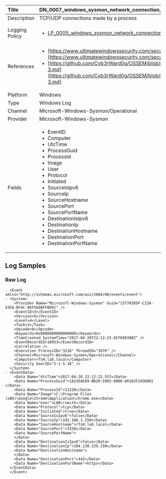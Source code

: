 | Title          | DN_0007_windows_sysmon_network_connection_3                                                                                                      |
|:---------------|:-----------------------------------------------------------------------------------------------------------------|
| Description    | TCP/UDP connections made by a process
                                                                                                |
| Logging Policy | <ul><li>[LP_0005_windows_sysmon_network_connection](../Logging_Policies/LP_0005_windows_sysmon_network_connection.md)</li></ul> |
| References     | <ul><li>[https://www.ultimatewindowssecurity.com/securitylog/encyclopedia/event.aspx?eventid=90003](https://www.ultimatewindowssecurity.com/securitylog/encyclopedia/event.aspx?eventid=90003)</li><li>[https://github.com/Cyb3rWard0g/OSSEM/blob/master/data_dictionaries/windows/sysmon/event-3.md](https://github.com/Cyb3rWard0g/OSSEM/blob/master/data_dictionaries/windows/sysmon/event-3.md)</li></ul>                                  |
| Platform       | Windows    																																															  |
| Type           | Windows Log        																																															  |
| Channel        | Microsoft-Windows-Sysmon/Operational     																																															  |
| Provider       | Microsoft-Windows-Sysmon    																																															  |
| Fields         | <ul><li>EventID</li><li>Computer</li><li>UtcTime</li><li>ProcessGuid</li><li>ProcessId</li><li>Image</li><li>User</li><li>Protocol</li><li>Initiated</li><li>SourceIsIpv6</li><li>SourceIp</li><li>SourceHostname</li><li>SourcePort</li><li>SourcePortName</li><li>DestinationIsIpv6</li><li>DestinationIp</li><li>DestinationHostname</li><li>DestinationPort</li><li>DestinationPortName</li></ul>                                               |


## Log Samples

### Raw Log

```
- <Event xmlns="http://schemas.microsoft.com/win/2004/08/events/event">
- <System>
    <Provider Name="Microsoft-Windows-Sysmon" Guid="{5770385F-C22A-43E0-BF4C-06F5698FFBD9}" />
    <EventID>3</EventID>
    <Version>5</Version>
    <Level>4</Level>
    <Task>3</Task>
    <Opcode>0</Opcode>
    <Keywords>0x8000000000000000</Keywords>
    <TimeCreated SystemTime="2017-04-28T22:12:23.657698300Z" />
    <EventRecordID>10953</EventRecordID>
    <Correlation />
    <Execution ProcessID="3216" ThreadID="3976" />
    <Channel>Microsoft-Windows-Sysmon/Operational</Channel>
    <Computer>rfsH.lab.local</Computer>
    <Security UserID="S-1-5-18" />
  </System>
- <EventData>
    <Data Name="UtcTime">2017-04-28 22:12:22.557</Data>
    <Data Name="ProcessGuid">{A23EAE89-BD28-5903-0000-00102F345D00}</Data>
    <Data Name="ProcessId">13220</Data>
    <Data Name="Image">C:\Program Files (x86)\Google\Chrome\Application\chrome.exe</Data>
    <Data Name="User">LAB\rsmith</Data>
    <Data Name="Protocol">tcp</Data>
    <Data Name="Initiated">true</Data>
    <Data Name="SourceIsIpv6">false</Data>
    <Data Name="SourceIp">192.168.1.250</Data>
    <Data Name="SourceHostname">rfsH.lab.local</Data>
    <Data Name="SourcePort">3328</Data>
    <Data Name="SourcePortName">
    </Data>
    <Data Name="DestinationIsIpv6">false</Data>
    <Data Name="DestinationIp">104.130.229.150</Data>
    <Data Name="DestinationHostname">
    </Data>
    <Data Name="DestinationPort">443</Data>
    <Data Name="DestinationPortName">https</Data>
  </EventData>
  </Event>

```




